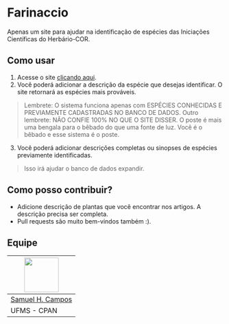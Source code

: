 # Farinaccio
Apenas um site para ajudar na identificação de espécies das Iniciações Científicas do Herbário-COR.

## Como usar
1. Acesse o site [clicando aqui](https://farinaccio.vercel.app/).
2. Você poderá adicionar a descrição da espécie que desejas identificar. O site retornará as espécies mais prováveis.
> Lembrete: O sistema funciona apenas com ESPÉCIES CONHECIDAS E PREVIAMENTE CADASTRADAS NO BANCO DE DADOS.
> Outro lembrete: NÃO CONFIE 100% NO QUE O SITE DISSER. O poste é mais uma bengala para o bêbado do que uma fonte de luz. Você é o bêbado e esse sistema é o poste.
3. Você poderá adicionar descrições completas ou sinopses de espécies previamente identificadas.
> Isso irá ajudar o banco de dados expandir.

## Como posso contribuir?
- Adicione descrição de plantas que você encontrar nos artigos. A descrição precisa ser completa.
- Pull requests são muito bem-vindos também :).

## Equipe
|<img src="https://avatars3.githubusercontent.com/u/26483698?s=400&u=afaa39a1a298d02925ba07dd4c6558d4c676d8e1&v=4" width="80px"/> |
|--|
|[Samuel H. Campos](https://github.com/shCampos)|
|UFMS - CPAN|	